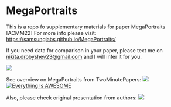 # MegaPortraits

This is a repo fo supplementary materials for paper MegaPortraits [ACMM22]
For more info please visit: https://samsunglabs.github.io/MegaPortraits/

If you need data for comparison in your paper, please text me on nikita.drobyshev23@gmail.com and I will infer it for you.

![](paintings.png)

See overview on MegaPortraits from TwoMinutePapers:
![](https://www.youtube.com/watch?v=JkUF40kPV4M)
[![Everything Is AWESOME](https://img.youtube.com/vi/JkUF40kPV4M/0.jpg)](https://www.youtube.com/watch?v=JkUF40kPV4M)

Also, please check original presentation from authors:
![](https://www.youtube.com/watch?v=9D5ulvdg0jM)
